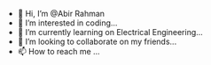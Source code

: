 - 👋 Hi, I’m @Abir Rahman 
- 👀 I’m interested in coding...
- 🌱 I’m currently learning on Electrical Engineering...
- 💞️ I’m looking to collaborate on my friends...
- 📫 How to reach me ...

<!---
D4rk-B0y/D4rk-B0y is a ✨ special ✨ repository because its `README.md` (this file) appears on your GitHub profile.
You can click the Preview link to take a look at your changes.
--->
